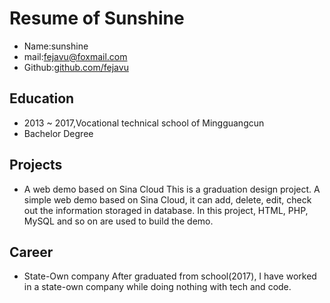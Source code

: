 # Resume of Sunshine

- Name:sunshine
- mail:[fejavu@foxmail.com](mailto:fejavu@foxmail.com)
- Github:[github.com/fejavu](github.com/fejavu)


## Education
- 2013 ~ 2017,Vocational technical school of Mingguangcun
- Bachelor Degree

## Projects
- A web demo based on Sina Cloud
This is a graduation design project. A simple web demo based on Sina Cloud, it can add, delete, edit, check out the information storaged in database. In this project, HTML, PHP, MySQL and so on are used to build the demo.

## Career
- State-Own company
After graduated from school(2017), I have worked in a state-own company while doing nothing with tech and code.
